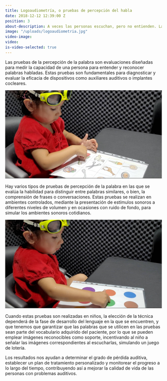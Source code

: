 ```yaml
---
title: Logoaudiometría, o pruebas de percepción del habla
date: 2018-12-12 12:39:00 Z
position: 3
about-description: A veces las personas escuchan, pero no entienden. La logoaudiometría sirve para medir la capacidad de discriminar los sonidos del habla.  
image: "/uploads/logoaudiometria.jpg"
video-image:
video:
is-video-selected: true
---
```


Las pruebas de la percepción de la palabra son evaluaciones diseñadas para medir la capacidad de una persona para entender y reconocer palabras habladas. Estas pruebas son fundamentales para diagnosticar y evaluar la eficacia de dispositivos como auxiliares auditivos o implantes cocleares.

![Pruebas-percepcion-del-habla.jpg](/uploads/Pruebas-percepcion-del-habla.jpg)

Hay varios tipos de pruebas de percepción de la palabra en las que se evalúa la habilidad para distinguir entre palabras similares, o bien, la comprensión de frases o conversaciones. Estas pruebas se realizan en ambientes controlados, mediante la presentación de estímulos sonoros a diferentes niveles de volumen y en ocasiones con ruido de fondo, para simular los ambientes sonoros cotidianos.  

![Pruebas-percepcion-del-habla-2.jpg](/uploads/Pruebas-percepcion-del-habla-2.jpg)

Cuando estas pruebas son realizadas en niños, la elección de la técnica dependerá de la fase de desarrollo del lenguaje en la que se encuentren, y que tenemos que garantizar que las palabras que se utilicen en las pruebas sean parte del vocabulario adquirido del paciente, por lo que se pueden emplear imágenes reconocibles como soporte, incentivando al niño a señalar las imágenes correspondientes al escucharlas, simulando un juego de lotería.

Los resultados nos ayudan a determinar el grado de pérdida auditiva, establecer un plan de tratamiento personalizado y monitorear el progreso a lo largo del tiempo, contribuyendo así a mejorar la calidad de vida de las personas con problemas auditivos.
